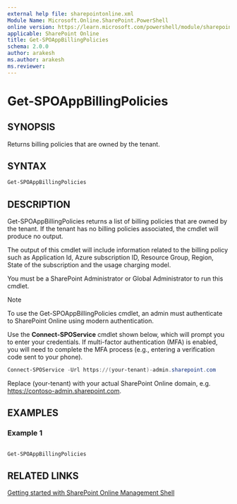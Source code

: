 ```yaml
---
external help file: sharepointonline.xml
Module Name: Microsoft.Online.SharePoint.PowerShell
online version: https://learn.microsoft.com/powershell/module/sharepoint-online/Get-SPOAppBillingPolicies
applicable: SharePoint Online
title: Get-SPOAppBillingPolicies
schema: 2.0.0
author: arakesh
ms.author: arakesh
ms.reviewer:
---
```

# Get-SPOAppBillingPolicies

## SYNOPSIS

Returns billing policies that are owned by the tenant.

## SYNTAX

```powershell
Get-SPOAppBillingPolicies
```

## DESCRIPTION

Get-SPOAppBillingPolicies returns a list of billing policies that are owned by the tenant. If the tenant has no billing policies associated, the cmdlet will produce no output. 

The output of this cmdlet will include information related to the billing policy such as Application Id, Azure subscription ID, Resource Group, Region, State of the subscription and the usage charging model.

You must be a SharePoint Administrator or Global Administrator to run this cmdlet.

> [!NOTE]
> To use the Get-SPOAppBillingPolicies cmdlet, an admin must authenticate to SharePoint Online using modern authentication.
>
> Use the **Connect-SPOService** cmdlet shown below, which will prompt you to enter your credentials. If multi-factor authentication (MFA) is enabled, you will need to complete the MFA process (e.g., entering a verification code sent to your phone).
> 
>```powershell
> Connect-SPOService -Url https://(your-tenant)-admin.sharepoint.com
>```
Replace (your-tenant) with your actual SharePoint Online domain, e.g. https://contoso-admin.sharepoint.com. 

## EXAMPLES

### Example 1

```powershell

Get-SPOAppBillingPolicies

```

## RELATED LINKS

[Getting started with SharePoint Online Management Shell](/powershell/sharepoint/sharepoint-online/connect-sharepoint-online?view=sharepoint-ps)
